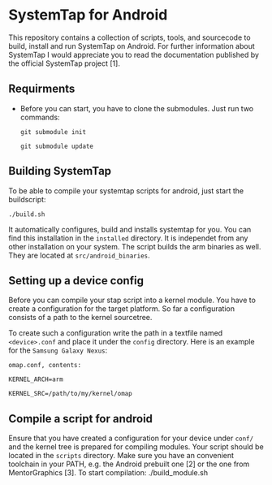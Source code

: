 SystemTap for Android
=====================

This repository contains a collection of scripts, tools, and sourcecode to build, install and run SystemTap on Android.
For further information about SystemTap I would appreciate you to read the documentation published by the official SystemTap project [1].

Requirments
------------
* Before you can start, you have to clone the submodules. Just run two commands:

	`git submodule init`

	`git submodule update`

Building SystemTap
------------------
To be able to compile your systemtap scripts for android, just start the buildscript:

	./build.sh

It automatically configures, build and installs systemtap for you.
You can find this installation in the `installed` directory. It is independet from any other installation on your system.
The script builds the arm binaries as well. They are located at `src/android_binaries`.

Setting up a device config
--------------------------
Before you can compile your stap script into a kernel module. You have to create a configuration for the target platform.
So far a configuration consists of a path to the kernel sourcetree.

To create such a configuration write the path in a textfile named `<device>.conf` and place it under the `config` directory.
Here is an example for the `Samsung Galaxy Nexus`:

	omap.conf, contents:

	KERNEL_ARCH=arm

	KERNEL_SRC=/path/to/my/kernel/omap
	
Compile a script for android
----------------------------
Ensure that you have created a configuration for your device under `conf/` and the kernel tree is prepared for compiling modules.
Your script should be located in the `scripts` directory.
Make sure you have an convenient toolchain in your PATH, e.g. the Android prebuilt one [2] or the one from MentorGraphics [3].
To start compilation:
	./build_module.sh <devicename> <script>

Where `<devicename` specifies the configuration to be used and `<script>` the systemtap script.
Important: Omit the filename extension from both parameters.

The compiled script is located  in `modules/<devicename>/`.

Run a compiled script (aka kernel module) on android
---------------------------------------------------
First you need to install the SystemTap Android Application located `android-app` on your device. It is a Eclipse project. So import it to Eclipse and install it on your device. (Note: You have to create a library project for SherlockActionbar aswell. A tarball containing the sources is located in `android-app/`.)
Now place the compiled script on the sdcard under the `/sdcard/systemtap/modules/` directory.
Just start the android app, select the module and start it. :-)
In addition, to the manual way you can transfer (and control as well) SystemTap via wifi. So, you may have a look at the following section.


Transfer a module to a device via wifi
--------------------------------------
1. If you haven't build `stapandroid` so far, run

	make -C tools/stapandroid

2. To transfer a module run the following command

	./tools/stapandroid/stapandroid [-p &lt;port&gt;] &lt;ip address/hostname&gt; send &lt;path to module&gt;

The tools supports further commands like
- start
- stop
- delete
- list

Tools
-----
The `tools` subdirectory contains two tools. First, two programs to extract and pack boot images for android. They are located in `tools/bootimg`.
Second, a tool to remote control an android device running the systemtapp application. It is called `stapandroid`. As presented in the previous section
it can execute several commands.

Both directories contain makefiles to simplify the build process. A simple `make -C tools/<directory>/` will do. There are targets to install/uninstall the binaries on your system.
They will ask for the root password inorder to install the binaries in `/usr/local/bin`.

Sources
--------
- [1] http://sourceware.org/systemtap/documentation.html
- [2] https://android.googlesource.com/platform/prebuilt
- [3] http://www.mentor.com/embedded-software/sourcery-tools/sourcery-codebench/editions/lite-edition/

